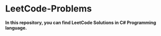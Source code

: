 # LeetCode-Problems

**In this repository, you can find LeetCode Solutions in C# Programming language.**

